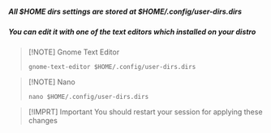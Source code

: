 ##### All $HOME dirs settings are stored at $HOME/.config/user-dirs.dirs
##### You can edit it with one of the text editors which installed on your distro

>[!NOTE] Gnome Text Editor
>```
>gnome-text-editor $HOME/.config/user-dirs.dirs
>```

>[!NOTE] Nano
>```
>nano $HOME/.config/user-dirs.dirs
>```

>[!IMPRT] Important
>You should restart your session for applying these changes